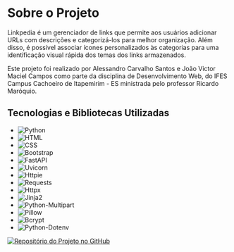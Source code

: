 # Sobre o Projeto

Linkpedia é um gerenciador de links que permite aos usuários adicionar URLs com descrições e categorizá-los para melhor organização. Além disso, é possível associar ícones personalizados às categorias para uma identificação visual rápida dos temas dos links armazenados.

Este projeto foi realizado por Alessandro Carvalho Santos e João Victor Maciel Campos como parte da disciplina de Desenvolvimento Web, do IFES Campus Cachoeiro de Itapemirim - ES ministrada pelo professor Ricardo Maróquio.

## Tecnologias e Bibliotecas Utilizadas

- ![Python](https://img.shields.io/badge/-Python-3776AB?style=flat-square&logo=python&logoColor=white)
- ![HTML](https://img.shields.io/badge/-HTML5-E34F26?style=flat-square&logo=html5&logoColor=white)
- ![CSS](https://img.shields.io/badge/-CSS3-1572B6?style=flat-square&logo=css3&logoColor=white)
- ![Bootstrap](https://img.shields.io/badge/-Bootstrap-563D7C?style=flat-square&logo=bootstrap&logoColor=white)
- ![FastAPI](https://img.shields.io/badge/-FastAPI-009688?style=flat-square&logo=fastapi&logoColor=white)
- ![Uvicorn](https://img.shields.io/badge/-Uvicorn-3187eb?style=flat-square&logo=fastapi&logoColor=white)
- ![Httpie](https://img.shields.io/badge/-Httpie-3b3a3a?style=flat-square&logo=httpie&logoColor=white)
- ![Requests](https://img.shields.io/badge/-Requests-3b3a3a?style=flat-square&logo=requests&logoColor=white)
- ![Httpx](https://img.shields.io/badge/-Httpx-0060A9?style=flat-square&logo=httpx&logoColor=white)
- ![Jinja2](https://img.shields.io/badge/-Jinja2-B41717?style=flat-square&logo=jinja&logoColor=white)
- ![Python-Multipart](https://img.shields.io/badge/-Python_Multipart-2D00FF?style=flat-square&logo=python&logoColor=white)
- ![Pillow](https://img.shields.io/badge/-Pillow-87C9FF?style=flat-square&logo=pillow&logoColor=white)
- ![Bcrypt](https://img.shields.io/badge/-Bcrypt-0042FF?style=flat-square&logo=bcrypt&logoColor=white)
- ![Python-Dotenv](https://img.shields.io/badge/-Python_Dotenv-2B5E7E?style=flat-square&logo=python&logoColor=white)

[![Repositório do Projeto no GitHub](https://img.shields.io/badge/-Repositório%20no%20GitHub-181717?style=flat-square&logo=github&logoColor=white)](https://github.com/joaovictormc/linkpedia)
